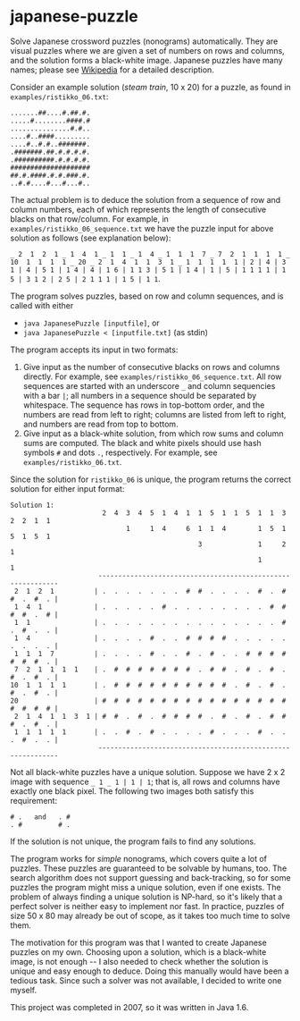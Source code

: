 # japanese-puzzle
Solve Japanese crossword puzzles (nonograms) automatically. They are visual puzzles where we are given a set of numbers on rows and columns, and the solution forms a black-white image. Japanese puzzles have many names; please see [Wikipedia](https://en.wikipedia.org/wiki/Nonogram)
for a detailed description.

Consider an example solution (*steam train*, 10 x 20) for a puzzle, as found in ``examples/ristikko_06.txt``:

    .......##....#.##.#.
    .....#........####.#
    ...............#.#..
    ....#..####.........
    ....#..#.#..#######.
    .#######.##.#.#.#.#.
    .##########.#.#.#.#.
    ####################
    ##.#.####.#.#.###.#.
    ..#.#....#...#...#..

The actual problem is to deduce the solution from a sequence of row and column
numbers, each of which represents the length of consecutive blacks on that row/column.
For example, in ``examples/ristikko_06_sequence.txt`` we have the puzzle input for
above solution as follows (see explanation below):

``_ 2  1  2  1
_ 1  4  1
_ 1  1
_ 1  4
_ 1  1  1  7
_ 7  2  1  1  1  1
_ 10  1  1  1  1
_ 20
_ 2  1  4  1  1  3  1
_ 1  1  1  1  1
| 2
| 4
| 3 1
| 4
| 5 1
| 1 4
| 4
| 1 6
| 1 1 3
| 5 1
| 1 4
| 1
| 5
| 1 1 1 1
| 1 5
| 3 1 2
| 2 5
| 2 1 1 1
| 1 5
| 1 1``.

The program solves puzzles, based on row and column sequences, and is called with either
* ``java JapanesePuzzle [inputfile]``, or
* ``java JapanesePuzzle < [inputfile.txt]`` (as stdin)

The program accepts its input in two formats:
1. Give input as the number of consecutive blacks on rows and columns directly.
For example, see ``examples/ristikko_06_sequence.txt``.
All row sequences are started with an underscore ``_`` and column sequencies with a bar ``|``; all numbers in a sequence should be separated by whitespace. The sequence has rows in top-bottom order, and the numbers are read from left to right; columns are listed from left to right, and numbers are read from top to bottom. 
2. Give input as a black-white solution, from which row sums and column sums are computed. The black and white pixels should use hash symbols ``#`` and dots ``.``, respectively. For example, see ``examples/ristikko_06.txt``.

Since the solution for ``ristikko_06`` is unique, the program returns the correct solution for either input format:

    Solution 1:
                           2  4  3  4  5  1  4  1  1  5  1  1  5  1  1  3  2  2  1  1 
                                 1     1  4     6  1  1  4        1  5  1  5  1  5  1 
                                                   3              1     2     1       
                                                                  1           1       
                          ------------------------------------------------------------
     2  1  2  1          | .  .  .  .  .  .  .  #  #  .  .  .  .  #  .  #  #  .  #  . |
     1  4  1             | .  .  .  .  .  #  .  .  .  .  .  .  .  .  #  #  #  #  .  # |
     1  1                | .  .  .  .  .  .  .  .  .  .  .  .  .  .  .  #  .  #  .  . |
     1  4                | .  .  .  .  #  .  .  #  #  #  #  .  .  .  .  .  .  .  .  . |
     1  1  1  7          | .  .  .  .  #  .  .  #  .  #  .  .  #  #  #  #  #  #  #  . |
     7  2  1  1  1  1    | .  #  #  #  #  #  #  #  .  #  #  .  #  .  #  .  #  .  #  . |
    10  1  1  1  1       | .  #  #  #  #  #  #  #  #  #  #  .  #  .  #  .  #  .  #  . |
    20                   | #  #  #  #  #  #  #  #  #  #  #  #  #  #  #  #  #  #  #  # |
     2  1  4  1  1  3  1 | #  #  .  #  .  #  #  #  #  .  #  .  #  .  #  #  #  .  #  . |
     1  1  1  1  1       | .  .  #  .  #  .  .  .  .  #  .  .  .  #  .  .  .  #  .  . |
                          ------------------------------------------------------------

Not all black-white puzzles have a unique solution.
Suppose we have 2 x 2 image with sequence ``_ 1 _ 1 | 1 | 1``; that is,
all rows and columns have exactly one black pixel. The following two images both satisfy this requirement:

    # .   and   . #
    . #         # .

If the solution is not unique, the program fails to find any solutions.

The program works for *simple* nonograms, which covers quite a lot of puzzles.
These puzzles are guaranteed to be solvable by humans, too.
The search algorithm does not support guessing and back-tracking, so for
some puzzles the program might miss a unique solution, even if one exists. The problem
of always finding a unique solution is NP-hard, so it's likely that a perfect
solver is neither easy to implement nor fast. In practice, puzzles of
size 50 x 80 may already be out of scope, as it takes too much time to solve them.

The motivation for this program was that I wanted to create Japanese puzzles on my own.
Choosing upon a solution, which is a black-white image, is not enough -- I also needed
to check whether the solution is unique and easy enough to deduce. Doing this manually
would have been a tedious task. Since such a solver was not available,
I decided to write one myself.

This project was completed in 2007, so it was written in Java 1.6.

